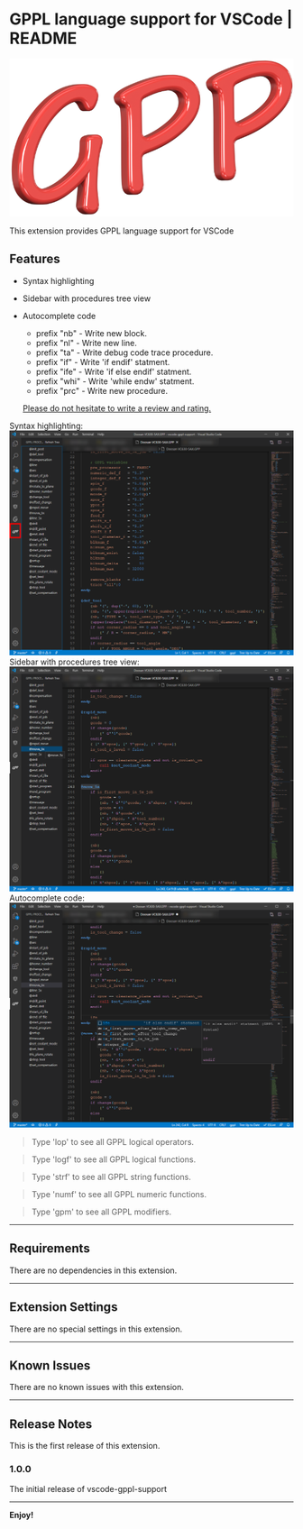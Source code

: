 # GPPL language support for VSCode | README

![Logo](images/logo.png)

This extension provides GPPL language support for VSCode

## Features

* Syntax highlighting
* Sidebar with procedures tree view
* Autocomplete code
  * prefix "nb" - Write new block.
  * prefix "nl" - Write new line.
  * prefix "ta" - Write debug code trace procedure.
  * prefix "if" - Write 'if endif' statment.
  * prefix "ife" - Write 'if else endif' statment.
  * prefix "whi" - Write 'while endw' statment.
  * prefix "prc" - Write new procedure.

  [Please do not hesitate to write a review and rating.](https://marketplace.visualstudio.com/items?itemName=anzory.vscode-gppl-support&ssr=false#review-details)

Syntax highlighting:
![Syntax highlighting](images/syntax-highlighting.png)
Sidebar with procedures tree view:
![Sidebar with procedure tree view](images/tree-view.png)
Autocomplete code:
![Autocomplete code](images/autocomplete-code.png)

> Type 'lop' to see all GPPL logical operators.

> Type 'logf' to see all GPPL logical functions.

> Type 'strf' to see all GPPL string functions.

> Type 'numf' to see all GPPL numeric functions.

> Type 'gpm' to see all GPPL modifiers.


-----------------------------------------------------------------------------------------------------------
## Requirements

There are no dependencies in this extension.

-----------------------------------------------------------------------------------------------------------
## Extension Settings

There are no special settings in this extension.

-----------------------------------------------------------------------------------------------------------
## Known Issues

There are no known issues with this extension.

-----------------------------------------------------------------------------------------------------------
## Release Notes

This is the first release of this extension.

### 1.0.0

The initial release of vscode-gppl-support



-----------------------------------------------------------------------------------------------------------


**Enjoy!**
